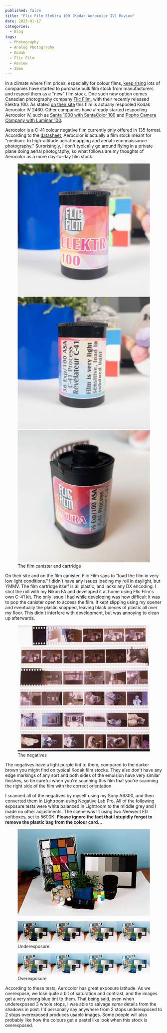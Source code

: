```yaml
---
published: false
title: "Flic Film Elektra 100 (Kodak Aerocolor IV) Review"
date: 2023-01-17
categories:
  - Blog
tags:
  - Photography
  - Analog Photography
  - Kodak
  - Flic Film
  - Review
  - 35mm
---
```


In a climate where film prices, especially for colour films, [keep rising](https://petapixel.com/2023/01/11/kodak-poised-to-raise-the-price-of-film-by-up-to-40/) lots of companies have started to purchase bulk film stock from manufacturers and respool them as a "new" film stock. One such new option comes Canadian photography company [Flic Film](https://flicfilm.ca/), with their recently released Elektra 100. As stated [on their site](https://flicfilm.ca/cine-film/) this film is actually respooled Kodak Aerocolor IV 2460. Other companies have already started respooling Aerocolor IV, such as [Santa 1000 with SantaColor 100](https://www.dpreview.com/news/5111575666/film-friday-santacolor-100-35mm-color-negative-film-aerial-surveillance-film-stock) and [Popho Camera Company with Luminar 100](https://www.dpreview.com/news/7860893940/film-friday-meet-luminar-100-a-new-35mm-color-film-stock-made-kodak-aerocolor-iv-aerial-film).

Aerocolor is a C-41 colour negative film currently only offered in 135 format. According to the [datasheet](https://www.kodak.com/content/products-brochures/Advanced-Materials/KODAK-AEROCOLOR-III-Negative-Film-2460-datasheet.pdf), Aerocolor is actually a film stock meant for "medium- to high-altitude aerial-mapping and aerial-reconnaissance photography." Surprisingly, I don't typically go around flying in a private plane doing aerial photography, so what follows are my thoughts of Aerocolor as a more day-to-day film stock.

<figure class="third">
  <a href="/assets/images/blog/Flic Film Elektra 100 Review/PXL_20230104_174850930.jpg"><img src="/assets/images/blog/Flic Film Elektra 100 Review/PXL_20230104_174850930.jpg"></a>
  <a href="/assets/images/blog/Flic Film Elektra 100 Review/PXL_20230104_174859768.jpg"><img src="/assets/images/blog/Flic Film Elektra 100 Review/PXL_20230104_174859768.jpg"></a>
  <a href="/assets/images/blog/Flic Film Elektra 100 Review/PXL_20230104_173300716.jpg"><img src="/assets/images/blog/Flic Film Elektra 100 Review/PXL_20230104_173300716.jpg"></a>
  <figcaption>The film canister and cartridge</figcaption>
</figure>

On their site and on the film canister, Flic Film says to "load the film in very low light conditions." I didn't have any issues loading my roll in daylight, but YMMV. The film cartridge itself is all plastic, and lacks any DX encoding. I shot the roll with my Nikon FA and developed it at home using Flic Film's own C-41 kit. The only issue I had while developing was how difficult it was to pop the canister open to access the film. It kept slipping using my opener and eventually the plastic snapped, leaving black pieces of plastic all over my floor. This didn't interfere with development, but was annoying to clean up afterwards.

<figure>
  <a href="/assets/images/blog/Flic Film Elektra 100 Review/PXL_20230118_004257163.jpg"><img src="/assets/images/blog/Flic Film Elektra 100 Review/PXL_20230118_004257163.jpg"></a>
  <figcaption>The negatives</figcaption>
</figure>

The negatives have a light purple tint to them, compared to the darker brown you might find on typical Kodak film stocks. They also don't have any edge markings of any sort and both sides of the emulsion have very similar finishes, so be careful when you're scanning this film that you're scanning the right side of the film with the correct orientation.

I scanned all of the negatives by myself using my Sony A6300, and then converted them in Lightroom using Negative Lab Pro. All of the following exposure tests were white balanced in Lightroom to the middle grey and I made no other adjustments. The scene was lit using two Neewer LED softboxes, set to 5600K. **Please ignore the fact that I stupidly forgot to remove the plastic bag from the colour card...**

<figure>
  <a href="/assets/images/blog/Flic Film Elektra 100 Review/Elektra 100 Exposure Test.gif"><img src="/assets/images/blog/Flic Film Elektra 100 Review/Elektra 100 Exposure Test.gif"></a>
</figure>
<figure>
  <a href="/assets/images/blog/Flic Film Elektra 100 Review/Elektra 100 Underexposure Test.jpg"><img src="/assets/images/blog/Flic Film Elektra 100 Review/Elektra 100 Underexposure Test.jpg"></a>
  <figcaption>Underexposure</figcaption>
</figure>
<figure>
  <a href="/assets/images/blog/Flic Film Elektra 100 Review/Elektra 100 Overexposure Test.jpg"><img src="/assets/images/blog/Flic Film Elektra 100 Review/Elektra 100 Overexposure Test.jpg"></a>
  <figcaption>Overexposure</figcaption>
</figure>

According to these tests, Aerocolor has great exposure latitude. As we overexpose, we lose quite a bit of saturation and contrast, and the images get a very strong blue tint to them. That being said, even when underexposed 3 whole stops, I was able to salvage *some* details from the shadows in post. I'd personally say anywhere from 2 stops underexposed to 2 stops overexposed produces usable images. Some people will also probably like how the colours get a pastel like look when this stock is overexposed.